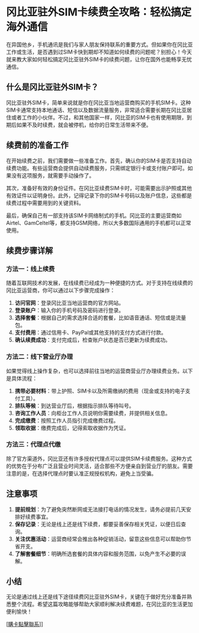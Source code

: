 # 冈比亚驻外SIM卡续费全攻略：轻松搞定海外通信

在异国他乡，手机通讯是我们与家人朋友保持联系的重要方式。但如果你在冈比亚工作或生活，是否遇到过SIM卡快到期却不知道如何续费的问题呢？别担心！今天就来教大家如何轻松搞定冈比亚驻外SIM卡的续费问题，让你在国外也能畅享无忧通信。

## 什么是冈比亚驻外SIM卡？

冈比亚驻外SIM卡，简单来说就是你在冈比亚当地运营商购买的手机SIM卡。这种SIM卡通常支持本地通话、短信以及数据流量服务，非常适合需要长期在冈比亚居住或者工作的小伙伴。不过，和其他国家一样，冈比亚的SIM卡也有使用期限，到期后如果不及时续费，就会被停机，给你的日常生活带来不便。

## 续费前的准备工作

在开始续费之前，我们需要做一些准备工作。首先，确认你的SIM卡是否支持自动续费功能。有些运营商会提供自动续费服务，只需绑定银行卡或支付账户即可。如果没有这项服务，就需要手动操作了。

其次，准备好有效的身份证件。在冈比亚续费SIM卡时，可能需要出示护照或其他有效证件以证明身份。此外，记得记录下你的SIM卡号码以及账户信息，这些都是续费过程中需要用到的关键资料。

最后，确保自己有一部支持该SIM卡网络制式的手机。冈比亚的主要运营商如Airtel、GamCeltel等，都支持GSM网络，所以大多数国际通用的手机都可以正常使用。

## 续费步骤详解

### 方法一：线上续费

随着互联网技术的发展，在线续费已经成为一种便捷的方式。对于支持在线续费的冈比亚运营商，你可以通过以下步骤完成操作：

1. **访问官网**：登录冈比亚当地运营商的官方网站。
2. **登录账户**：输入你的手机号码及密码进行登录。
3. **选择套餐**：根据自己的需求选择合适的套餐，比如语音通话、短信或是流量包。
4. **支付费用**：通过信用卡、PayPal或其他支持的支付方式进行付款。
5. **确认续费成功**：支付完成后，检查账户状态是否已更新为续费成功。

### 方法二：线下营业厅办理

如果觉得线上操作复杂，也可以选择前往当地的运营商营业厅办理续费业务。以下是具体流程：

1. **携带必要材料**：带上护照、SIM卡以及所需缴纳的费用（现金或支持的电子支付工具）。
2. **排队等候**：到达营业厅后，根据指示排队等待叫号。
3. **咨询工作人员**：向柜台工作人员说明你需要续费，并提供相关信息。
4. **完成缴费**：按照工作人员指引完成缴费过程。
5. **领取收据**：缴费完成后，记得索取收据作为凭证。

### 方法三：代理点代缴

除了官方渠道外，冈比亚还有许多授权代理点可以提供SIM卡续费服务。这种方式的优势在于分布广泛且营业时间灵活，适合那些不方便亲自到营业厅的朋友。需要注意的是，在选择代理点时要认准正规授权机构，避免上当受骗。

## 注意事项

1. **提前规划**：为了避免突然断网或无法接打电话的情况发生，请务必提前几天安排好续费事宜。
2. **保存记录**：无论是线上还是线下续费，都要妥善保存相关凭证，以便日后查询。
3. **关注优惠活动**：运营商经常会推出各种促销活动，留意这些信息可以帮助你节省开支。
4. **了解套餐细节**：明确所选套餐的具体内容和服务范围，以免产生不必要的误解。

## 小结

无论是通过线上还是线下途径续费冈比亚驻外SIM卡，关键在于做好充分准备并熟悉整个流程。希望这篇攻略能够帮助大家顺利解决续费难题，在冈比亚的生活更加便利愉快！

[[購卡點擊聯系](https://t.me/s/esim1088)]]